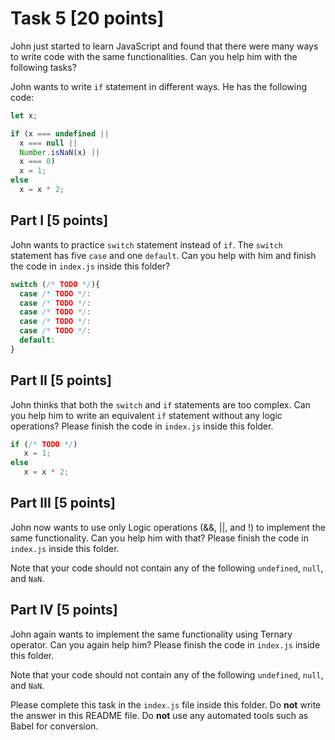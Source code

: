 # Task 5 [20 points]

John just started to learn JavaScript and found that there were many ways to write code with the same functionalities.  Can you help him with the following tasks?

John wants to write `if` statement in different ways.  He has the following code:

```js
let x;

if (x === undefined ||
  x === null ||
  Number.isNaN(x) ||
  x === 0)
  x = 1;
else
  x = x * 2;
```

## Part I [5 points]

John wants to practice `switch` statement instead of `if`. The `switch` statement has five `case` and one `default`.  Can you help with him and finish the code in ``index.js`` inside this folder?

```js
switch (/* TODO */){
  case /* TODO */:
  case /* TODO */:
  case /* TODO */:
  case /* TODO */:
  case /* TODO */:
  default:
}

```

## Part II [5 points]

John thinks that both the ``switch`` and ``if`` statements are too complex.  Can you help him to write an equivalent ``if`` statement without any logic operations?  Please finish the code in ``index.js`` inside this folder.

```js
if (/* TODO */)
   x = 1;
else
   x = x * 2;
```

## Part III [5 points]

John now wants to use only Logic operations (&&, ||, and !) to implement the same functionality.  Can you help him with that?  Please finish the code in ``index.js`` inside this folder.

Note that your code should not contain any of the following ``undefined``, ``null``, and ``NaN``.

## Part IV [5 points]

John again wants to implement the same functionality using Ternary operator.  Can you again help him? Please finish the code in ``index.js`` inside this folder.

Note that your code should not contain any of the following ``undefined``, ``null``, and ``NaN``.

Please complete this task in the `index.js` file inside this folder. Do **not** write the answer in this README file.  Do **not** use any automated tools such as Babel for conversion. 